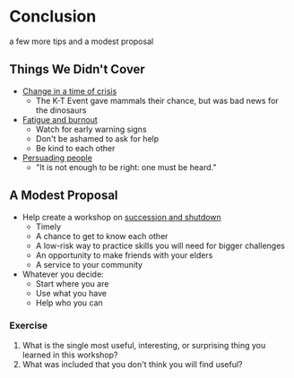 # Conclusion

<p class="subtitle" markdown="1">a few more tips and a modest proposal</p>

## Things We Didn't Cover

-   [Change in a time of crisis](../bonus/#crisis)
    -   The K-T Event gave mammals their chance, but was bad news for the dinosaurs
-   [Fatigue and burnout](../bonus/#burnout)
    -   Watch for early warning signs
    -   Don't be ashamed to ask for help
    -   Be kind to each other
-   [Persuading people](../bonus/#persuasion)
    -   "It is not enough to be right: one must be heard."

## A Modest Proposal

-   Help create a workshop on [succession and shutdown](https://gvwilson.github.io/sunset/)
    -   Timely
    -   A chance to get to know each other
    -   A low-risk way to practice skills you will need for bigger challenges
    -   An opportunity to make friends with your elders
    -   A service to your community
-   Whatever you decide:
    -   Start where you are
    -   Use what you have
    -   Help who you can

<section class="exercise" markdown="1">

### Exercise

1.  What is the single most useful, interesting, or surprising thing you learned in this workshop?
1.  What was included that you don't think you will find useful?

</section>
